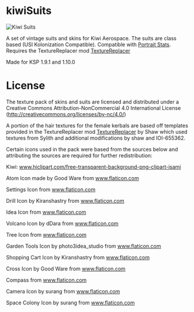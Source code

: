 # kiwiSuits

![Kiwi Suits](https://i.imgur.com/jkxURdvl.png)

A set of vintage suits and skins for Kiwi Aerospace. The suits are class based (USI Kolonization Compatible). Compatible with [Portrait Stats](https://github.com/DMagic1/KSP-Portrait-Stats). Requires the TextureReplacer mod [TextureReplacer](https://github.com/ducakar/TextureReplacer)

Made for KSP 1.9.1 and 1.10.0

# License

The texture pack of skins and suits are licensed and distributed under a Creative Commons Attribution-NonCommercial 4.0 International License 
(http://creativecommons.org/licenses/by-nc/4.0/)

A portion of the hair textures for the female kerbals are based off templates provided in the TextureReplacer mod [TextureReplacer](https://github.com/ducakar/TextureReplacer) by Shaw which used textures from Sylith and additional modifications by shaw and IOI-655362.

Certain icons used in the pack were based from the sources below and attributing the sources are required for further redistribution:

Kiwi: www.hiclipart.com/free-transparent-background-png-clipart-isami

Atom Icon made by Good Ware from www.flaticon.com

Settings Icon from www.flaticon.com

Drill Icon by Kiranshastry from www.flaticon.com

Idea Icon from www.flaticon.com

Volcano Icon by dDara from www.flaticon.com

Tree Icon from www.flaticon.com

Garden Tools Icon by photo3idea_studio from www.flaticon.com

Shopping Cart Icon by Kiranshastry from www.flaticon.com

Cross Icon by Good Ware from www.flaticon.com

Compass from www.flaticon.com

Camera Icon by surang from www.flaticon.com

Space Colony Icon by surang from www.flaticon.com
